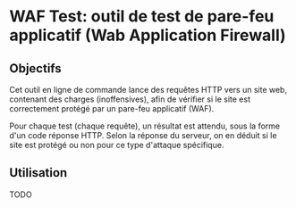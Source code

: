 # WAF Test: outil de test de pare-feu applicatif (Wab Application Firewall)

## Objectifs
Cet outil en ligne de commande lance des requêtes HTTP vers un site web, contenant des charges (inoffensives), afin de vérifier si le site est correctement protégé par un pare-feu applicatif (WAF). 

Pour chaque test (chaque requête), un résultat est attendu, sous la forme d'un code réponse HTTP. Selon la réponse du serveur, on en déduit si le site est protégé ou non pour ce type d'attaque spécifique. 

## Utilisation
TODO